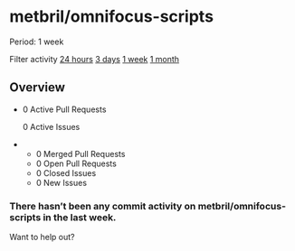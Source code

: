 # metbril/omnifocus-scripts

 Period: 1 week

Filter activity [24 hours](https://github.com/metbril/omnifocus-scripts/pulse/daily) [3 days](https://github.com/metbril/omnifocus-scripts/pulse/halfweekly) [1 week](metbril-omnifocus-scripts-6.md) [1 month](https://github.com/metbril/omnifocus-scripts/pulse/monthly)

## Overview

* 0 Active Pull Requests

  0 Active Issues

* *  0 Merged Pull Requests
  *  0 Open Pull Requests
  *  0 Closed Issues
  *  0 New Issues

### There hasn’t been any commit activity on metbril/omnifocus-scripts in the last week.

Want to help out?

